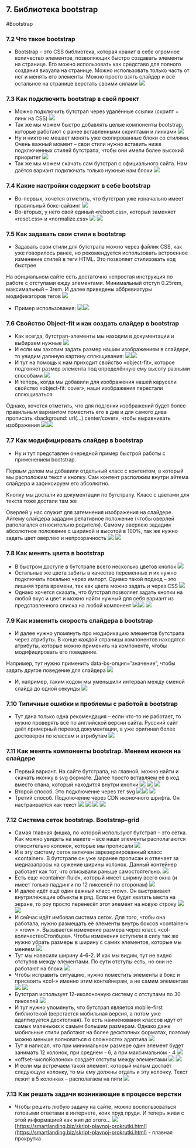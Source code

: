 ## **7. Библиотека bootstrap**
#Bootstrap 

### **7.2 Что такое bootstrap**

- Bootstrap – это CSS библиотека, которая хранит в себе огромное количество элементов, позволяющих быстро создавать элементы на странице. Его можно использовать как средставо для полного создания визуала на странице. Можно использовать только часть от нег и менять его элементы. Можно просто взять слайдер и всё остальное на странице верстать своими силами
![](_png/Pasted%20image%2020220908080804.png)
### **7.3 Как подключить bootstrap в свой проект**

- Можно подключить бутстрап через удалённые ссылки (скрипт + линк на CSS)
![](_png/Pasted%20image%2020220908080810.png)
- Так же мы можем быстро добавлять целые компоненты bootstrap, которые работают с ранее вставленными скриптами и линками
![](_png/Pasted%20image%2020220908080814.png)
- Ну и никто не мешает менять уже скопированные блоки со стилями. Очень важный момент – свои стили нужно вставить ниже подключенных стилей бутстрапа, чтобы они имели более высокий приоритет
![](_png/Pasted%20image%2020220908080819.png)
- Так же мы можем скачать сам бутстрап с официального сайта. Нам даётся вариант подключать только нужные нам блоки
![](_png/Pasted%20image%2020220908080824.png)
### **7.4 Какие настройки содержит в себе bootstrap**

- Во-первых, хочется отметить, что бутстрап уже изначально имеет правильный бокс-сайзинг
![](_png/Pasted%20image%2020220908080832.png)
- Во-вторых, у него свой единый «reboot.css», который заменяет «reset.css» и «normalize.css»
![](_png/Pasted%20image%2020220908080838.png) ![](_png/Pasted%20image%2020220908080847.png)
### **7.5 Как задавать свои стили в bootstrap**

- Задавать свои стили для бутстрапа можно через файлик CSS, как уже говорилось ранее, но рекомендуется использовать встроенное изменение стилей в теги HTML. Это позволяет стилизовать код быстрее

На официальном сайте есть достаточно непростая инструкция по работе с отступами ежду элементами. Минимальный отступ 0.25rem, максимальный – 3rem. И далее приведены аббревиатуры модификаторов тегов
![](_png/Pasted%20image%2020220908080903.png)
- Пример использования:
![](_png/Pasted%20image%2020220908080909.png)![](_png/Pasted%20image%2020220908080913.png)
### **7.6 Свойство Object-fit и как создать слайдер в bootstrap**

- Как всегда, бутстрап-элементы мы находим в документации и выбираем нужные
![](_png/Pasted%20image%2020220908081001.png)
- И если мы захотим задать размер нашим изображениям в слайдере, то увидим дапнную картину сплющивания:
![](_png/Pasted%20image%2020220908081006.png)![](_png/Pasted%20image%2020220908081009.png)
- И тут на помощь к нам приходит свойство «object-fit», которое подгоняет размер элемента под определённую ему высоту разными способами
![](_png/Pasted%20image%2020220908081014.png)
- И теперь, когда мы добавили для изображения нашей карусели свойство «object-fit: cover», наши изображения перестали сплющиваться

Однако, хочется отметить, что для подгонки изображений будет более правильным вариантом поместить его в див и для самого дива прописать «background: url(…) center/cover», чтобы выравнивать изображения
![](_png/Pasted%20image%2020220908081021.png)![](_png/Pasted%20image%2020220908081026.png)
### **7.7 Как модифицировать слайдер в bootstrap**

- Ну и тут представлен очередной пример быстрой работы с применением bootstrap.

Первым делом мы добавили отдельный класс с контентом, в который мы расположим текст и кнопку. Сам контент располжим внутри айтема слайдера и зафиксируем его абсолютно.

Кнопку мы достали из документации по бутстрапу. Класс с цветами для текста тоже достали там же

Оверлей у нас служит для затемнения изображения на слайдере. Айтему слайдера зададим релативное положение (чтобы оверлей раполагался относительно родителя). Самому оверлею зададим абсолютное положение с шириной и высотой в 100%, так же нужно задать цвет оверлею и непрозрачность
![](_png/Pasted%20image%2020220908081127.png) ![](_png/Pasted%20image%2020220908081134.png)
### **7.8 Как менять цвета в bootstrap**

- В быстром доступе в бутстрапе всего несколько цветов кнопок
![](_png/Pasted%20image%2020220908081140.png)
- Остальные же цвета забиты в качестве переменных и их нужно подключать локально через импорт. Однако такой подход – это лишняя трата времени, так как цвета можно задать и через CSS
![](_png/Pasted%20image%2020220908081145.png)
- Однако хочется сказать, что бутстрап позволяет задать кнопки на любой вкус и цвет и можно найти нужный для себя вариант из представленного списка на любой компонент
![](_png/Pasted%20image%2020220908081149.png)![](_png/Pasted%20image%2020220908081155.png) ![](_png/Pasted%20image%2020220908081159.png)
### **7.9 Как изменить скорость слайдера в bootstrap**

- И далее нужно упомянуть про модификацию элементов бутстрапа через атрибуты. В конце каждой страницы компонентов находятся атрибуты, которые можно применить на компоненте, чтобы модифицировать его поведение.

Например, тут нужно применить data-bs-опция=”значение”, чтобы задать другое поведение для слайдера
![](_png/Pasted%20image%2020220908081208.png)
- И, например, таким кодом мы уменьшили интервал между сменой слайда до одной секунды
![](_png/Pasted%20image%2020220908081214.png)
### **7.10 Типичные ошибки и проблемы с работой в bootstrap**

- Тут дана только одна рекомендация – если что-то не работает, то нужно проверять всё по английской версии сайта. Русский сайт даёт примерный перевод документации, а уже оригинал более достоверен по классам и атрибутам
![](_png/Pasted%20image%2020220908081218.png)
### **7.11 Как менять компоненты bootstrap. Меняем иконки на слайдере**

- Первый вариант. На сайте бутстрапа, на главной, можно найти и скачать иконку в svg формате. Далее просто вставляем её в код вместо спана, который находится внутри кнопки
![](_png/Pasted%20image%2020220908081223.png) ![](_png/Pasted%20image%2020220908081227.png) ![](_png/Pasted%20image%2020220908081235.png) 
- Второй способ. Это подключение через тег svg
![](_png/Pasted%20image%2020220908081245.png)![](_png/Pasted%20image%2020220908081248.png) ![](_png/Pasted%20image%2020220908081258.png) 
- Третий способ. Подключение через CDN иконочного шрифта. Он настраивается как текст
![](_png/Pasted%20image%2020220908081303.png) ![](_png/Pasted%20image%2020220908081307.png) 
![](_png/Pasted%20image%2020220908081314.png)
![](_png/Pasted%20image%2020220908081320.png)
### **7.12 Система сеток bootstrap. Bootstrap-grid**

- Самая главная фишка, по которой используют бутстрап – это сетка. Как можно увидеть на макете – все наши элементы располагаются относительно колонок, которые мы прописали
![](_png/Pasted%20image%2020220908081331.png)
- И в эту систему сеток включен зарезервированный класс «container». В бутстрапе он уже заранее прописан и отвечает за медиазапросы на сужение ширины колонок. Данный контейнер работает как тот, что описывали раньше самостоятельно.
![](_png/Pasted%20image%2020220908081339.png)
- Есть еще «container-fluid», который имеет ширину всего окна (и имеет только паддинги по 12 пикселей по сторонам)
![](_png/Pasted%20image%2020220908081344.png)
- И далее идёт ещё один важный класс «row». Он выстраивает внутрилежащие объекты в ряд. Если не будет хватать места на экране, то роу просто перенесёт этот элемент на новую строку
![](_png/Pasted%20image%2020220908081349.png)
![](_png/Pasted%20image%2020220908081353.png)
- И сейчас идёт имбовая система сеток. Для того, чтобы она работала, нужно размещать её элементы внутрь боксов «container» > «row» >. Вызывается изменение размера через класс «col-количествоСтолбцов». Чтобы изменения вступили в силу так же нужно убрать размеры в ширину с самих элементов, которые мы меняем
![](_png/Pasted%20image%2020220908081400.png)
- Тут мы навесили ширину 4-6-2. И как мы видим, тут не видно отступов между элементами. По сути отступы есть, но они не работают на блоки
![](_png/Pasted%20image%2020220908081407.png)
- Чтобы исправить ситуацию, нужно поместить элементы в бокс и присвоить «col-» именно этим контейнерам, а не самим элементам
![](_png/Pasted%20image%2020220908081412.png) ![](_png/Pasted%20image%2020220908081416.png)
- Бутстрап использует 12-иколоночную систему с отступами по 30 пикселей
![](_png/Pasted%20image%2020220908081422.png)
- И тут нужно упомянуть, что бутстрап является mobile-first библиотекой (верстается мобильная версия, а потом уже адаптируется десктопная). То есть наименования классов идут от самых маленьких к самым большим размерам. Однако даже мобильные стили работают на более десктопных форматах, поэтому можно меньше волноваться о сложностях адаптива
![](_png/Pasted%20image%2020220908081427.png)
- Тут я написал, что при минимальном размере один элемент будет занимать 12 колонок, при среднем - 6, а при максимальном - 4
![](_png/Pasted%20image%2020220908081432.png)
- «offset-числоКолонок» создаёт отступы между элементами
![](_png/Pasted%20image%2020220908081501.png) ![](_png/Pasted%20image%2020220908081507.png)
- И если мы встречаем такой элемент, который малым достаёт следующую колонку, то мы ему должны отдать и эту колонку. Текст лежит в 5 колонках – располагаем на пяти
![](_png/Pasted%20image%2020220908081513.png)
### **7.13 Как решать задачи возникающие в процессе верстки**

- Чтобы решить любую задачу на сайте, можно воспользоваться готовыми ответами в интернете, коих пруд пруди. И теперь живи с этой информацией как жил до этого…
![](_png/Pasted%20image%2020220908081523.png)
[https://smartlanding.biz/skript-plavnoj-prokrutki.html](https://smartlanding.biz/skript-plavnoj-prokrutki.html) - плавная прокрутка